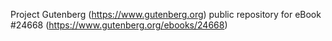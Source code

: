 Project Gutenberg (https://www.gutenberg.org) public repository for eBook #24668 (https://www.gutenberg.org/ebooks/24668)
